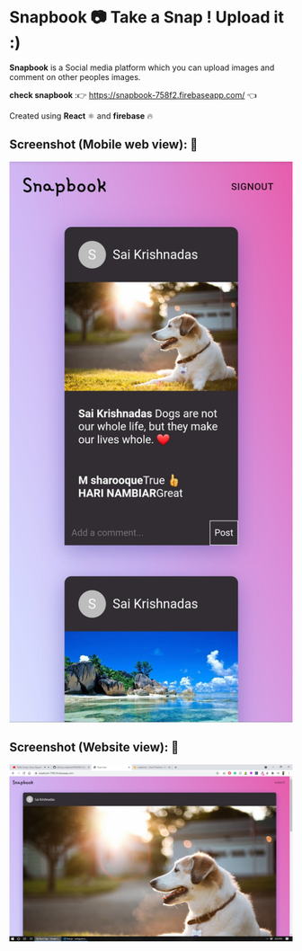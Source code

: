 # Snapbook 📷 Take a Snap ! Upload it :)

**Snapbook** is a Social media platform which you can upload images and comment on other peoples images.

**check snapbook** :👉 https://snapbook-758f2.firebaseapp.com/ 👈

Created using **React** ⚛️ and **firebase** 🔥


## Screenshot (Mobile web view): 📸
![website screenshot](https://github.com/saikrishnadas/snapbook/blob/main/Screenshot-mobile.jpg)



## Screenshot (Website view): 📸
![website screenshot](https://github.com/saikrishnadas/snapbook/blob/main/Screenshot-web.png)


